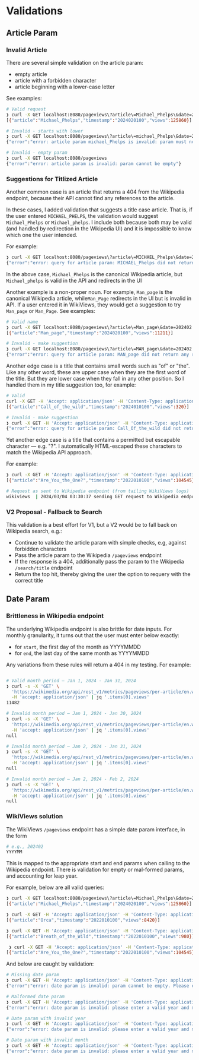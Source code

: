# Validations

## Article Param

### Invalid Article

There are several simple validation on the article param:

* empty article
* article with a forbidden character
* article beginning with a lower-case letter

See examples:

```bash
# Valid request
❯ curl -X GET localhost:8080/pageviews\?article\=Michael_Phelps\&date=202402
[{"article":"Michael_Phelps","timestamp":"2024020100","views":125860}]

# Invalid - starts with lower
❯ curl -X GET localhost:8080/pageviews\?article\=michael_Phelps\&date=202402
{"error":"error: article param michael_Phelps is invalid: param must not begin with a lower case character"}

# Invalid - empty param
❯ curl -X GET localhost:8080/pageviews             
{"error":"error: article param is invalid: param cannot be empty"}
```

### Suggestions for Titlized Article

Another common case is an article that returns a 404 from the Wikipedia endpoint, because their API cannot find any references to the article.

In these cases, I added validation that suggests a title case article. That is, if the user entered `MICHAEL_PHELPS`, the validation would suggest `Michael_Phelps` or `Michael_phelps`. I include both because both may be valid (and handled by redirection in the Wikipedia UI) and it is impossible to know which one the user intended.

For example:

```bash
❯ curl -X GET localhost:8080/pageviews\?article\=MICHAEL_Phelps\&date=202402
{"error":"error: query for article param: MICHAEL_Phelps did not return any results. Consider titlizing article param as Michael_phelps or Michael_Phelps."}
```

In the above case, `Michael_Phelps` is the canonical Wikipedia article, but `Michael_phelps` is valid in the API and redirects in the UI

Another example is a non-proper noun. For example, `Man_page` is the canonical Wikipedia article, while`Man_Page` redirects in the UI but is invalid in API. If a user entered it in WikiViews, they would get a suggestion to try `Man_page` or `Man_Page`. See examples:

```bash
# Valid name
❯ curl -X GET localhost:8080/pageviews\?article\=Man_page\&date=202402      
[{"article":"Man_page","timestamp":"2024020100","views":11211}]

# Invalid - make suggestion
❯ curl -X GET localhost:8080/pageviews\?article\=MAN_page\&date=202402
{"error":"error: query for article param: MAN_page did not return any results. Consider titlizing article param as Man_page or Man_Page."}
```

Another edge case is a title that contains small words such as "of" or "the". Like any other word, these are upper case when they are the first word of the title. But they are lower case when they fall in any other position. So I handled them in my title suggestion too, for example:

```bash
# Valid
curl -X GET -H 'Accept: application/json' -H 'Content-Type: application/json' localhost:8080/pageviews\?article\=Call_of_the_wild\&date=202401
[{"article":"Call_of_the_wild","timestamp":"2024010100","views":320}]

# Invalid - make suggestion
❯ curl -X GET -H 'Accept: application/json' -H 'Content-Type: application/json' localhost:8080/pageviews\?article\=Call_Of_the_wild\&date=202401
{"error":"error: query for article param: Call_Of_the_wild did not return any results. Consider titlizing article param as Call_of_the_wild or Call_of_the_Wild."}
```

Yet another edge case is a title that contains a permitted but escapable character — e.g. "?". I automatically HTML-escaped these characters to match the Wikipedia API approach.

For example:

```bash
❯ curl -X GET -H 'Accept: application/json' -H 'Content-Type: application/json' localhost:8080/pageviews\?article\=Are_You_the_One\?\&date=202201
[{"article":"Are_You_the_One?","timestamp":"2022010100","views":104545}]

# Request as sent to Wikipedia endpoint (from tailing WikiViews logs)
wikiviews  | 2024/03/04 03:30:37 sending GET request to Wikipedia endpoint: https://wikimedia.org/api/rest_v1/metrics/pageviews/per-article/en.wikipedia.org/all-access/all-agents/Are_You_the_One%3F/monthly/20220101/20220131
```

### V2 Proposal - Fallback to Search

This validation is a best effort for V1, but a V2 would be to fall back on Wikipedia search, e.g.:

* Continue to validate the article param with simple checks, e.g, against forbidden characters
* Pass the article param to the Wikipedia `/pageviews` endpoint
* If the response is a 404, additionally pass the param to the Wikipedia `/search/title` endpoint
* Return the top hit, thereby giving the user the option to requery with the correct title

## Date Param

### Brittleness in Wikipedia endpoint

The underlying Wikipedia endpoint is also brittle for date inputs. For monthly granularity, it turns out that the user must enter below exactly:

* for `start`, the first day of the month as YYYYMMDD
* for `end`, the last day of the same month as YYYYMMDD

Any variations from these rules will return a 404 in my testing. For example:

```bash

# Valid month period — Jan 1, 2024 - Jan 31, 2024
❯ curl -s -X 'GET' \
  'https://wikimedia.org/api/rest_v1/metrics/pageviews/per-article/en.wikipedia.org/all-access/all-agents/Man_page/monthly/20240101/20240131' \
  -H 'accept: application/json' | jq '.items[0].views'
11482

# Invalid month period — Jan 1, 2024 - Jan 30, 2024
❯ curl -s -X 'GET' \
  'https://wikimedia.org/api/rest_v1/metrics/pageviews/per-article/en.wikipedia.org/all-access/all-agents/Man_page/monthly/20240101/20240130' \
  -H 'accept: application/json' | jq '.items[0].views'
null

# Invalid month period — Jan 2, 2024 - Jan 31, 2024
❯ curl -s -X 'GET' \
  'https://wikimedia.org/api/rest_v1/metrics/pageviews/per-article/en.wikipedia.org/all-access/all-agents/Man_page/monthly/20240102/20240131' \
  -H 'accept: application/json' | jq '.items[0].views'
null

# Invalid month period — Jan 2, 2024 - Feb 2, 2024
❯ curl -s -X 'GET' \
  'https://wikimedia.org/api/rest_v1/metrics/pageviews/per-article/en.wikipedia.org/all-access/all-agents/Man_page/monthly/20240102/20240202' \
  -H 'accept: application/json' | jq '.items[0].views'
null
```

### WikiViews solution

The WikiViews `/pageviews` endpoint has a simple date param interface, in the form

```bash
# e.g., 202402
YYYYMM
```

This is mapped to the appropriate start and end params when calling to the Wikipedia endpoint. There is validation for empty or mal-formed params, and accounting for leap year.

For example, below are all valid queries:

```bash
❯ curl -X GET localhost:8080/pageviews\?article\=Michael_Phelps\&date=202402
[{"article":"Michael_Phelps","timestamp":"2024020100","views":125860}]

❯ curl -X GET -H 'Accept: application/json' -H 'Content-Type: application/json' localhost:8080/pageviews\?article\=Orca\&date=202201
[{"article":"Orca","timestamp":"2022010100","views":8420}]

❯ curl -X GET -H 'Accept: application/json' -H 'Content-Type: application/json' localhost:8080/pageviews\?article\=Breath_of_the_Wild\&date=202201
[{"article":"Breath_of_the_Wild","timestamp":"2022010100","views":980}]

 ❯ curl -X GET -H 'Accept: application/json' -H 'Content-Type: application/json' localhost:8080/pageviews\?article\=Are_You_the_One\?\&date=202201
[{"article":"Are_You_the_One?","timestamp":"2022010100","views":104545}]
```

And below are caught by validation:

```bash
# Missing date param
❯ curl -X GET -H 'Accept: application/json' -H 'Content-Type: application/json' localhost:8080/pageviews\?article\=Michael_Phelps             
{"error":"error: date param is invalid: param cannot be empty. Please enter in form YYYYMM"}

# Malformed date param
❯ curl -X GET -H 'Accept: application/json' -H 'Content-Type: application/json' localhost:8080/pageviews\?article\=Michael_Phelps\&date=2024  
{"error":"error: date param is invalid: please enter a valid year and month in form YYYYMM"}

# Date param with invalid year
❯ curl -X GET -H 'Accept: application/json' -H 'Content-Type: application/json' localhost:8080/pageviews\?article\=Michael_Phelps\&date=302401
{"error":"error: date param is invalid: please enter a valid year and month in form YYYYMM"}

# Date param with invalid month
❯ curl -X GET -H 'Accept: application/json' -H 'Content-Type: application/json' localhost:8080/pageviews\?article\=Michael_Phelps\&date=202313
{"error":"error: date param is invalid: please enter a valid year and month in form YYYYMM"}
```
